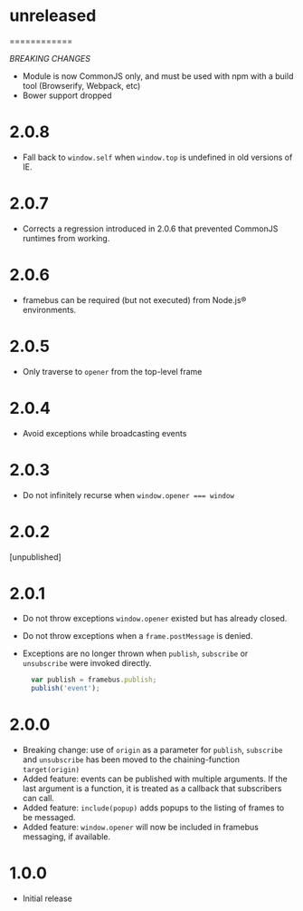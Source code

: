 # unreleased
============

_BREAKING CHANGES_

* Module is now CommonJS only, and must be used with npm with a build tool (Browserify, Webpack, etc)
* Bower support dropped

2.0.8
=====

* Fall back to `window.self` when `window.top` is undefined in old versions of IE.

2.0.7
=====

* Corrects a regression introduced in 2.0.6 that prevented CommonJS runtimes from working.

2.0.6
=====

* framebus can be required (but not executed) from Node.js® environments.

2.0.5
=====

* Only traverse to `opener` from the top-level frame

2.0.4
=====

* Avoid exceptions while broadcasting events

2.0.3
=====

* Do not infinitely recurse when `window.opener === window`

2.0.2
=====

[unpublished]

2.0.1
=====

* Do not throw exceptions `window.opener` existed but has already closed.
* Do not throw exceptions when a `frame.postMessage` is denied.
* Exceptions are no longer thrown when `publish`, `subscribe` or `unsubscribe` were invoked directly.

  ```javascript
    var publish = framebus.publish;
    publish('event');
  ```

2.0.0
=====

* Breaking change: use of `origin` as a parameter for `publish`, `subscribe` and `unsubscribe` has been moved to the chaining-function `target(origin)`
* Added feature: events can be published with multiple arguments. If the last argument is a function, it is treated as a callback that subscribers can call.
* Added feature: `include(popup)` adds popups to the listing of frames to be messaged.
* Added feature: `window.opener` will now be included in framebus messaging, if available.

1.0.0
=====

* Initial release

